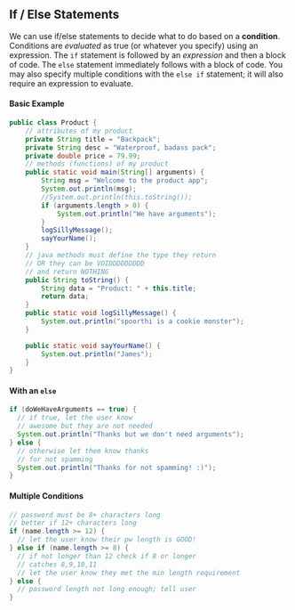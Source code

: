 ## If / Else Statements

We can use if/else statements to decide what to do based on a **condition**. Conditions are _evaluated_ as true (or whatever you specify) using an expression. The `if` statement is followed by an _expression_ and then a block of code. The `else` statement immediately follows with a block of code. You may also specify multiple conditions with the `else if` statement; it will also require an expression to evaluate.

#### Basic Example

```java
public class Product {
    // attributes of my product
    private String title = "Backpack";
    private String desc = "Waterproof, badass pack";
    private double price = 79.99;
    // methods (functions) of my product
    public static void main(String[] arguments) {
        String msg = "Welcome to the product app";
        System.out.println(msg);
        //System.out.println(this.toString());
        if (arguments.length > 0) {
            System.out.println("We have arguments");
        }
        logSillyMessage();
        sayYourName();
    }
    // java methods must define the type they return
    // OR they can be VOIDDDDDDDDD
    // and return NOTHING
    public String toString() {
        String data = "Product: " + this.title;
        return data;
    }
    public static void logSillyMessage() {
        System.out.println("spoorthi is a cookie monster");
    }

    public static void sayYourName() {
        System.out.println("James");
    }
}
```


#### With an `else`

```java
if (doWeHaveArguments == true) {
  // if true, let the user know
  // awesome but they are not needed
  System.out.println("Thanks but we don't need arguments");
} else {
  // otherwise let them know thanks
  // for not spamming
  System.out.println("Thanks for not spamming! :)");
}
```

#### Multiple Conditions

```java
// password must be 8+ characters long
// better if 12+ characters long
if (name.length >= 12) {
  // let the user know their pw length is GOOD!
} else if (name.length >= 8) {
  // if not longer than 12 check if 8 or longer
  // catches 8,9,10,11
  // let the user know they met the min length requirement
} else {
  // password length not long enough; tell user
}
